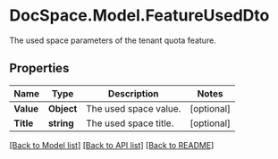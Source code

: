 # DocSpace.Model.FeatureUsedDto
The used space parameters of the tenant quota feature.

## Properties

Name | Type | Description | Notes
------------ | ------------- | ------------- | -------------
**Value** | **Object** | The used space value. | [optional] 
**Title** | **string** | The used space title. | [optional] 

[[Back to Model list]](../README.md#documentation-for-models) [[Back to API list]](../README.md#documentation-for-api-endpoints) [[Back to README]](../README.md)

